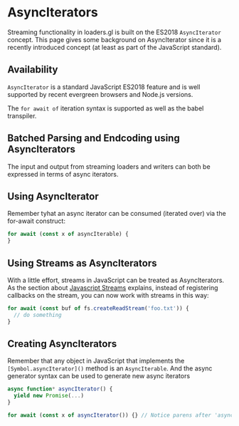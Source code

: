 # AsyncIterators

Streaming functionality in loaders.gl is built on the ES2018 `AsyncIterator` concept. This page gives some background on AsyncIterator since it is a recently introduced concept (at least as part of the JavaScript standard).

## Availability

`AsyncIterator` is a standard JavaScript ES2018 feature and is well supported by recent evergreen browsers and Node.js versions.

The `for await of` iteration syntax is supported as well as the babel transpiler.

## Batched Parsing and Endcoding using AsyncIterators

The input and output from streaming loaders and writers can both be expressed in terms of async iterators.

## Using AsyncIterator

Remember tyhat an async iterator can be consumed (iterated over) via the for-await construct:

```typescript
for await (const x of asyncIterable) {
}
```

## Using Streams as AsyncIterators

With a little effort, streams in JavaScript can be treated as AsyncIterators. As the section about [Javascript Streams](docs/developer-guide/streams) explains, instead of registering callbacks on the stream, you can now work with streams in this way:

```typescript
for await (const buf of fs.createReadStream('foo.txt')) {
  // do something
}
```

## Creating AsyncIterators

Remember that any object in JavaScript that implements the `[Symbol.asyncIterator]()` method is an `AsyncIterable`. And the async generator syntax can be used to generate new async iterators

```typescript
async function* asyncIterator() {
  yield new Promise(...)
}

for await (const x of asyncIterator()) {} // Notice parens after 'asyncIterator'
```
